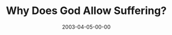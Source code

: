 ---
layout: message
category: message
series: "Go Ahead and Ask"
title: "Why Does God Allow Suffering?"
date: 2003-04-05-00-00
message_id: 231
audio: "http://s3.amazonaws.com/crossroads-media/messages/audio/GoAheadAndAsk_04-06-03_GodAllowSuffering.mp3"
audio-duration: "33:55"
explicit: false
---